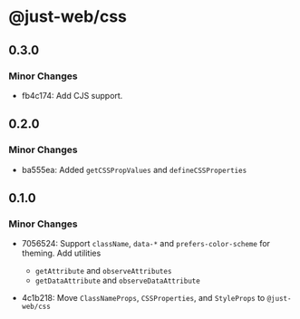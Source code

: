 # @just-web/css

## 0.3.0

### Minor Changes

- fb4c174: Add CJS support.

## 0.2.0

### Minor Changes

- ba555ea: Added `getCSSPropValues` and `defineCSSProperties`

## 0.1.0

### Minor Changes

- 7056524: Support `className`, `data-*` and `prefers-color-scheme` for theming.
  Add utilities

  - `getAttribute` and `observeAttributes`
  - `getDataAttribute` and `observeDataAttribute`

- 4c1b218: Move `ClassNameProps`, `CSSProperties`, and `StyleProps` to `@just-web/css`
